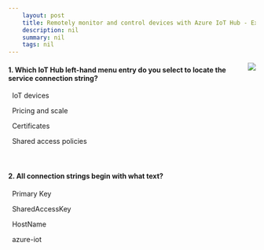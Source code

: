 ```yaml
---
    layout: post
    title: Remotely monitor and control devices with Azure IoT Hub - Exercise - Create an Azure IoT Hub, and a device ID, using the Microsoft Azure portal
    description: nil
    summary: nil
    tags: nil
---
```



 <a target="_blank" href="https://docs.microsoft.com/en-us/learn/modules/remotely-monitor-devices-with-azure-iot-hub/2-create-iot-hub-device-id/"><i class="fas fa-external-link-alt"></i> </a>
 <img align="right" src="https://docs.microsoft.com/en-us/learn/achievements/iot/remotely-monitor-and-control-devices-with-azure-iot-hub.svg">
####  1. Which IoT Hub left-hand menu entry do you select to locate the service connection string?


<i class='far fa-square'></i> &nbsp;&nbsp;IoT devices

<i class='far fa-square'></i> &nbsp;&nbsp;Pricing and scale

<i class='far fa-square'></i> &nbsp;&nbsp;Certificates

<i class='fas fa-check-square' style='color: Dodgerblue;'></i> &nbsp;&nbsp;Shared access policies
<br />
<br />
<br />

####  2. All connection strings begin with what text?


<i class='far fa-square'></i> &nbsp;&nbsp;Primary Key

<i class='far fa-square'></i> &nbsp;&nbsp;SharedAccessKey

<i class='fas fa-check-square' style='color: Dodgerblue;'></i> &nbsp;&nbsp;HostName

<i class='far fa-square'></i> &nbsp;&nbsp;azure-iot
<br />
<br />
<br />
